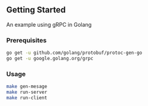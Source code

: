 <!-- GETTING STARTED -->
## Getting Started

An example using gRPC in Golang

### Prerequisites
  ```sh
  go get -u github.com/golang/protobuf/protoc-gen-go
  go get -u google.golang.org/grpc
  ```

### Usage
  ```sh
  make gen-mesage
  make run-server
  make run-client
  ```

